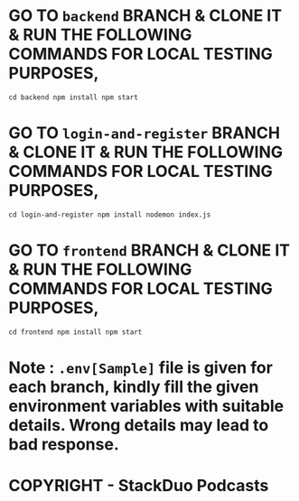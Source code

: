 # GO TO `backend` BRANCH & CLONE IT & RUN THE FOLLOWING COMMANDS FOR LOCAL TESTING PURPOSES, 
`cd backend
npm install
npm start`


# GO TO `login-and-register` BRANCH & CLONE IT & RUN THE FOLLOWING COMMANDS FOR LOCAL TESTING PURPOSES, 
`cd login-and-register
npm install
nodemon index.js`

# GO TO `frontend` BRANCH & CLONE IT & RUN THE FOLLOWING COMMANDS FOR LOCAL TESTING PURPOSES,
`cd frontend
npm install
npm start`

# Note : `.env[Sample]` file is given for each branch, kindly fill the given environment variables with suitable details. Wrong details may lead to bad response.

# COPYRIGHT - StackDuo Podcasts

